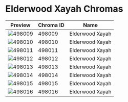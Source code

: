 # Elderwood Xayah Chromas



| Preview | Chroma ID | Name |
|---------|-----------|------|
| ![498009](https://raw.communitydragon.org/latest/plugins/rcp-be-lol-game-data/global/default/v1/champion-chroma-images/498/498009.png) | 498009 | Elderwood Xayah |
| ![498010](https://raw.communitydragon.org/latest/plugins/rcp-be-lol-game-data/global/default/v1/champion-chroma-images/498/498010.png) | 498010 | Elderwood Xayah |
| ![498011](https://raw.communitydragon.org/latest/plugins/rcp-be-lol-game-data/global/default/v1/champion-chroma-images/498/498011.png) | 498011 | Elderwood Xayah |
| ![498012](https://raw.communitydragon.org/latest/plugins/rcp-be-lol-game-data/global/default/v1/champion-chroma-images/498/498012.png) | 498012 | Elderwood Xayah |
| ![498013](https://raw.communitydragon.org/latest/plugins/rcp-be-lol-game-data/global/default/v1/champion-chroma-images/498/498013.png) | 498013 | Elderwood Xayah |
| ![498014](https://raw.communitydragon.org/latest/plugins/rcp-be-lol-game-data/global/default/v1/champion-chroma-images/498/498014.png) | 498014 | Elderwood Xayah |
| ![498015](https://raw.communitydragon.org/latest/plugins/rcp-be-lol-game-data/global/default/v1/champion-chroma-images/498/498015.png) | 498015 | Elderwood Xayah |
| ![498016](https://raw.communitydragon.org/latest/plugins/rcp-be-lol-game-data/global/default/v1/champion-chroma-images/498/498016.png) | 498016 | Elderwood Xayah |